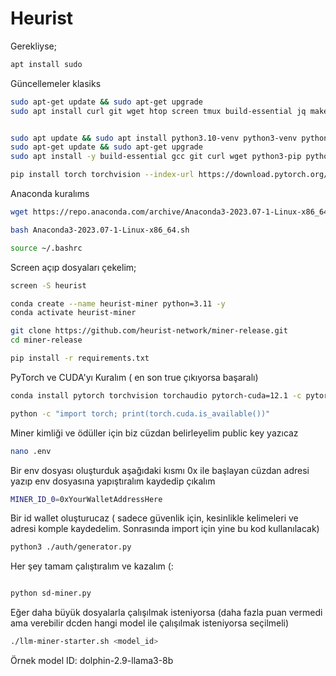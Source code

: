 # Heurist

Gerekliyse;
```bash
apt install sudo
  ```
Güncellemeler klasiks
```bash
sudo apt-get update && sudo apt-get upgrade
sudo apt install curl git wget htop screen tmux build-essential jq make lz4 gcc unzip gcc clang cmake build-essential -y


sudo apt update && sudo apt install python3.10-venv python3-venv python3-pip
sudo apt-get update && sudo apt-get upgrade
sudo apt install -y build-essential gcc git curl wget python3-pip python3-venv

pip install torch torchvision --index-url https://download.pytorch.org/whl/cu118
```

Anaconda kuralıms

```bash
wget https://repo.anaconda.com/archive/Anaconda3-2023.07-1-Linux-x86_64.sh

bash Anaconda3-2023.07-1-Linux-x86_64.sh

source ~/.bashrc

```

Screen açıp dosyaları çekelim;

```bash
screen -S heurist
```

```bash
conda create --name heurist-miner python=3.11 -y
conda activate heurist-miner

git clone https://github.com/heurist-network/miner-release.git
cd miner-release

pip install -r requirements.txt

```
PyTorch ve CUDA'yı Kuralım ( en son true çıkıyorsa başaralı)

```bash
conda install pytorch torchvision torchaudio pytorch-cuda=12.1 -c pytorch -c nvidia
```

```bash
python -c "import torch; print(torch.cuda.is_available())"

```

Miner kimliği ve ödüller için biz cüzdan belirleyelim public key yazıcaz

```bash
nano .env
```

Bir env dosyası oluşturduk aşağıdaki kısmı  0x ile başlayan cüzdan adresi yazıp env dosyasına yapıştıralım kaydedip çıkalım

```bash
MINER_ID_0=0xYourWalletAddressHere

```

Bir id wallet oluşturucaz ( sadece güvenlik için, kesinlikle kelimeleri ve adresi komple kaydedelim. Sonrasında import için yine bu kod kullanılacak)

```bash
python3 ./auth/generator.py

```

Her şey tamam çalıştıralım ve kazalım (:


```bash

python sd-miner.py

```

Eğer daha büyük dosyalarla çalışılmak isteniyorsa (daha fazla puan vermedi ama verebilir dcden hangi model ile çalışılmak isteniyorsa seçilmeli)



```bash
./llm-miner-starter.sh <model_id>

```

Örnek model ID: dolphin-2.9-llama3-8b















